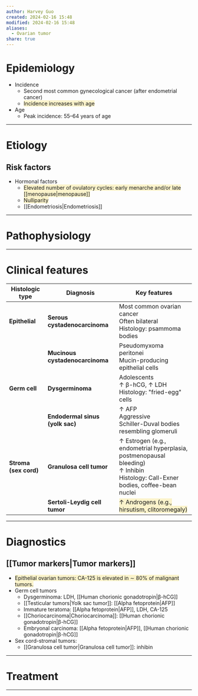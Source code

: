 ```yaml
---
author: Harvey Guo
created: 2024-02-16 15:48
modified: 2024-02-16 15:48
aliases:
  - Ovarian tumor
share: true
---
```

# Epidemiology
- Incidence 
	- Second most common gynecological cancer (after endometrial cancer)
	- <span style="background:rgba(240, 200, 0, 0.2)">Incidence increases with age</span>
- Age
	- Peak incidence: 55–64 years of age

---
# Etiology
## Risk factors
- Hormonal factors
	- <span style="background:rgba(240, 200, 0, 0.2)">Elevated number of ovulatory cycles: early menarche and/or late [[menopause|menopause]]</span>
	- <span style="background:rgba(240, 200, 0, 0.2)">Nulliparity</span>
	- [[Endometriosis|Endometriosis]]

---
# Pathophysiology


---
# Clinical features
| Histologic type       | Diagnosis                       | Key features                                                                                                                         |
| --------------------- | ------------------------------- | ------------------------------------------------------------------------------------------------------------------------------------ |
| **Epithelial**        | **Serous cystadenocarcinoma**   | Most common ovarian cancer<br>Often bilateral<br>Histology: psammoma bodies                                                          |
|                       | **Mucinous cystadenocarcinoma** | Pseudomyxoma peritonei<br>Mucin-producing epithelial cells                                                                           |
| **Germ cell**         | **Dysgerminoma**                | Adolescents<br>↑ β-hCG, ↑ LDH<br>Histology: "fried-egg" cells                                                                        |
|                       | **Endodermal sinus (yolk sac)** | ↑ AFP<br>Aggressive<br>Schiller-Duval bodies resembling glomeruli                                                                    |
| **Stroma (sex cord)** | **Granulosa cell tumor**        | ↑ Estrogen (e.g., endometrial hyperplasia, postmenopausal bleeding)<br>↑ Inhibin<br>Histology: Call-Exner bodies, coffee-bean nuclei |
|                       | **Sertoli-Leydig cell tumor**   | <span style="background:rgba(240, 200, 0, 0.2)">↑ Androgens (e.g., hirsutism, clitoromegaly)</span>                                  |


---
# Diagnostics
## [[Tumor markers|Tumor markers]]
- <span style="background:rgba(240, 200, 0, 0.2)">Epithelial ovarian tumors: CA-125 is elevated in ∼ 80% of malignant tumors.</span>
- Germ cell tumors
	- Dysgerminoma: LDH, [[Human chorionic gonadotropin|β-hCG]]
	- [[Testicular tumors|Yolk sac tumor]]: [[Alpha fetoprotein|AFP]]
	- Immature teratoma: [[Alpha fetoprotein|AFP]], LDH, CA-125
	- [[Choriocarcinoma|Choriocarcinoma]]: [[Human chorionic gonadotropin|β-hCG]]
	- Embryonal carcinoma: [[Alpha fetoprotein|AFP]], [[Human chorionic gonadotropin|β-hCG]]
- Sex cord-stromal tumors:
	- [[Granulosa cell tumor|Granulosa cell tumor]]: inhibin

---
# Treatment


---
